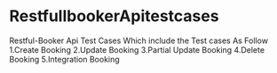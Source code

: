 # RestfullbookerApitestcases
Restful-Booker Api Test Cases
Which include the Test cases As Follow
1.Create Booking
2.Update Booking
3.Partial Update Booking
4.Delete Booking 
5.Integration Booking
